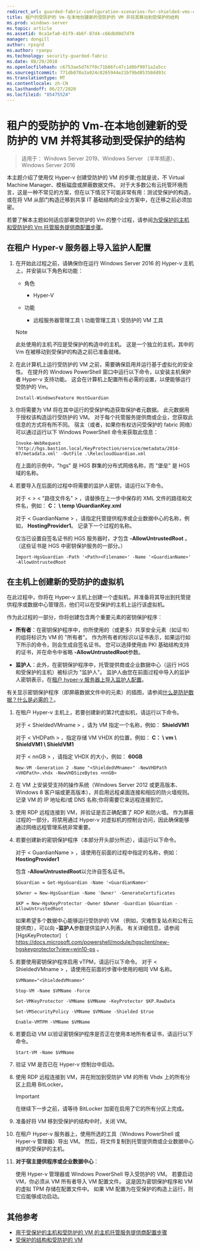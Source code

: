 ```yaml
---
redirect_url: guarded-fabric-configuration-scenarios-for-shielded-vms-overview.md
title: 租户的受防护的 Vm-在本地创建新的受防护的 VM 并将其移动到受保护的结构
ms.prod: windows-server
ms.topic: article
ms.assetid: 0ca1efa0-01f9-4b6f-87d4-c66db00d7d70
manager: dongill
author: rpsqrd
ms.author: ryanpu
ms.technology: security-guarded-fabric
ms.date: 08/29/2018
ms.openlocfilehash: c6753ae5d767f0c71b86fc47c1d8bf9971a2a5cc
ms.sourcegitcommit: 771db070a3a924c8265944e21bf9bd85350dd93c
ms.translationtype: MT
ms.contentlocale: zh-CN
ms.lasthandoff: 06/27/2020
ms.locfileid: "85475524"
---
```

# <a name="shielded-vms-for-tenants---creating-a-new-shielded-vm-on-premises-and-moving-it-to-a-guarded-fabric"></a>租户的受防护的 Vm-在本地创建新的受防护的 VM 并将其移动到受保护的结构

>适用于： Windows Server 2019、Windows Server （半年频道）、Windows Server 2016

本主题介绍了使用仅 Hyper-v 创建受防护的 VM 的步骤;也就是说，不 Virtual Machine Manager、模板磁盘或屏蔽数据文件。 对于大多数公有云托管环境而言，这是一种不常见的方案，但在以下情况下可能非常有用：测试受保护的构造，或在将 VM 从部门构造迁移到共享 IT 基础结构的企业方案中，在迁移之前必须加密。

若要了解本主题如何适应部署受防护的 Vm 的整个过程，请参阅[为受保护的主机和受防护的 Vm 托管服务提供商配置步骤](guarded-fabric-configuration-scenarios-for-shielded-vms-overview.md)。

## <a name="import-the-guardian-configuration-on-the-tenant-hyper-v-server"></a>在租户 Hyper-v 服务器上导入监护人配置

1.  在开始此过程之前，请确保你在运行 Windows Server 2016 的 Hyper-v 主机上，并安装以下角色和功能：

    - 角色

        - Hyper-V

    - 功能

        - 远程服务器管理工具 \\ 功能管理工具 \\ 受防护的 VM 工具

    > [!NOTE]
    > 此处使用的主机*不*应是受保护的构造中的主机。 这是一个独立的主机，其中的 Vm 在被移动到受保护的构造之前已准备就绪。

2.  在此计算机上运行受防护的 VM 之前，需要确保启用并运行基于虚拟化的安全性。 在提升的 Windows PowerShell 窗口中运行以下命令，以安装主机保护者 Hyper-v 支持功能。 这会在计算机上配置所有必需的设置，以便能够运行受防护的 Vm。

        Install-WindowsFeature HostGuardian

3.  你将需要为 VM 将在其中运行的受保护构造获取保护者元数据。 此元数据用于授权该构造运行受防护的 VM。 对于每个托管服务提供商或企业，您获取此信息的方式将有所不同。 宿主（或者，如果你有权访问受保护的 fabric 网络）可以通过运行以下 Windows PowerShell 命令来获取此信息：

        Invoke-WebRequest 'http://hgs.bastion.local/KeyProtection/service/metadata/2014-07/metadata.xml' -OutFile .\RelecloudGuardian.xml

    在上面的示例中，"hgs" 是 HGS 群集的分布式网络名称，而 "堡垒" 是 HGS 域的名称。

4.  若要导入在后面的过程中将需要的监护人密钥，请运行以下命令。

    对于 &lt; &gt; &lt; "路径文件名" &gt; ，请替换在上一步中保存的 XML 文件的路径和文件名，例如： **C： \\ temp \\GuardianKey.xml**

    对于 &lt; GuardianName &gt; ，请指定托管提供程序或企业数据中心的名称，例如， **HostingProvider1**。 记录下一个过程的名称。

    仅当已设置自签名证书的 HGS 服务器时，才包含 **-AllowUntrustedRoot** 。 （这些证书是 HGS 中密钥保护服务的一部分。）

        Import-HgsGuardian -Path '<Path><Filename>' -Name '<GuardianName>' -AllowUntrustedRoot

## <a name="create-a-new-shielded-virtual-machine-on-the-host"></a>在主机上创建新的受防护的虚拟机

在此过程中，你将在 Hyper-v 主机上创建一个虚拟机，并准备将其导出到托管提供程序或数据中心管理员，他们可以在受保护的主机上运行该虚拟机。

作为此过程的一部分，你将创建包含两个重要元素的密钥保护程序：

-   **所有者**：在密钥保护程序中，你所使用的（或更多）共享安全元素（如证书）的组将标识为 VM 的 "所有者"。 作为所有者的标识以证书表示，如果运行如下所示的命令，则会生成自签名证书。 您可以选择使用由 PKI 基础结构支持的证书，并在命令中省略 **-AllowUntrustedRoot**参数。

-   **监护人**：此外，在密钥保护程序中，托管提供商或企业数据中心（运行 HGS 和受保护的主机）被标识为 "监护人"。 监护人由您在前面过程中导入的监护人密钥表示，在[租户 hyper-v 服务器上导入监护人配置](#import-the-guardian-configuration-on-the-tenant-hyper-v-server)。

有关显示密钥保护程序（即屏蔽数据文件中的元素）的插图，请参阅[什么是防护数据？什么是必需的？](guarded-fabric-and-shielded-vms.md#what-is-shielding-data-and-why-is-it-necessary)。

1. 在租户 Hyper-v 主机上，若要创建新的第2代虚拟机，请运行以下命令。

   对于 &lt; ShieldedVMname &gt; ，请为 VM 指定一个名称，例如： **ShieldVM1**

   对于 &lt; VHDPath &gt; ，指定存储 VM VHDX 的位置，例如： **C： \\ vm \\ ShieldVM1 \\ ShieldVM1**

   对于 &lt; nnGB &gt; ，请指定 VHDX 的大小，例如： **60GB**

       New-VM -Generation 2 -Name "<ShieldedVMname>" -NewVHDPath <VHDPath>.vhdx -NewVHDSizeBytes <nnGB>

2. 在 VM 上安装受支持的操作系统（Windows Server 2012 或更高版本、Windows 8 客户端或更高版本），并启用远程桌面连接和相应的防火墙规则。 记录 VM 的 IP 地址和/或 DNS 名称;你将需要它来远程连接到它。

3. 使用 RDP 远程连接到 VM，并验证是否正确配置了 RDP 和防火墙。 作为屏蔽过程的一部分，将禁用通过 Hyper-v 对虚拟机的控制台访问，因此确保能够通过网络远程管理系统非常重要。

4. 若要创建新的密钥保护程序（本部分开头部分所述），请运行以下命令。

   对于 &lt; GuardianName &gt; ，请使用在前面的过程中指定的名称，例如： **HostingProvider1**

   包含 **-AllowUntrustedRoot**以允许自签名证书。

       $Guardian = Get-HgsGuardian -Name '<GuardianName>'

       $Owner = New-HgsGuardian -Name 'Owner' -GenerateCertificates

       $KP = New-HgsKeyProtector -Owner $Owner -Guardian $Guardian -AllowUntrustedRoot

   如果希望多个数据中心能够运行受防护的 VM （例如，灾难恢复站点和公有云提供商），可以向 **-监护人**参数提供监护人列表。 有关详细信息，请参阅 [HgsKeyProtector] （ https://docs.microsoft.com/powershell/module/hgsclient/new-hgskeyprotector?view=win10-ps 。

5. 若要使用密钥保护程序启用 vTPM，请运行以下命令。 对于 &lt; ShieldedVMname &gt; ，请使用在前面的步骤中使用的相同 VM 名称。

       $VMName="<ShieldedVMname>"

       Stop-VM -Name $VMName -Force

       Set-VMKeyProtector -VMName $VMName -KeyProtector $KP.RawData

       Set-VMSecurityPolicy -VMName $VMName -Shielded $true

       Enable-VMTPM -VMName $VMName

6. 若要启动 VM 以验证密钥保护程序是否正在使用本地所有者证书，请运行以下命令。

       Start-VM -Name $VMName

7. 验证 VM 是否已在 Hyper-v 控制台中启动。

8. 使用 RDP 远程连接到 VM，并在附加到受防护 VM 的所有 Vhdx 上的所有分区上启用 BitLocker。

   > [!IMPORTANT]
   > 在继续下一步之前，请等待 BitLocker 加密在启用了它的所有分区上完成。

9. 准备好将 VM 移到受保护的结构中时，关闭 VM。

10. 在租户 Hyper-v 服务器上，使用所选的工具（Windows PowerShell 或 Hyper-v 管理器）导出 VM。 然后，将文件复制到托管提供商或企业数据中心维护的受保护的主机。

11. **对于宿主提供程序或企业数据中心**：

    使用 Hyper-v 管理器或 Windows PowerShell 导入受防护的 VM。 若要启动 VM，你必须从 VM 所有者导入 VM 配置文件。 这是因为密钥保护程序和 VM 的虚拟 TPM 存储在配置文件中。 如果 VM 配置为在受保护的构造上运行，则它应能够成功启动。

## <a name="additional-references"></a>其他参考

- [用于受保护的主机和受防护的 VM 的主机托管服务提供商配置步骤](guarded-fabric-configuration-scenarios-for-shielded-vms-overview.md)
- [受保护的结构和受防护的 VM](guarded-fabric-and-shielded-vms-top-node.md)
